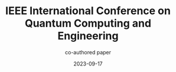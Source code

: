 ---
author:
categories:
- conference
date: 2023-09-17
date_end: "2023-09-17"
draft: false
event: IEEE International Conference on Quantum Computing and Engineering
event_url: https://qce.quantum.ieee.org/2023/
excerpt: co-authored paper presented at IEEE Quantum Week.
featured: true
layout: single
links:
location: Bellevue, Washington
show_post_time: false
subtitle: co-authored paper 
title: IEEE International Conference on Quantum Computing and Engineering
---